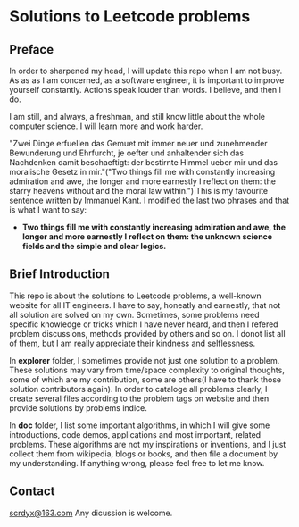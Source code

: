# Solutions to Leetcode problems

## Preface

In order to sharpened my head, I will update this repo when I am not busy.
As as as I am concerned, as a software engineer, it is important to improve yourself constantly. 
Actions speak louder than words. I believe, and then I do.

I am still, and always, a freshman, and still know little about the whole computer science. I will learn more and work harder.

"Zwei Dinge erfuellen das Gemuet mit immer neuer und zunehmender Bewunderung und Ehrfurcht, je oefter und anhaltender sich das Nachdenken damit beschaeftigt: der bestirnte Himmel ueber mir und das moralische Gesetz in mir."("Two things fill me with constantly increasing admiration and awe, the longer and more earnestly I reflect on them: the starry heavens without and the moral law within.") This is my favourite sentence written by Immanuel Kant. I modified the last two phrases and that is what I want to say:

- **Two things fill me with constantly increasing admiration and awe, the longer and more earnestly I reflect on them: the unknown science fields and the simple and clear logics.**

## Brief Introduction

This repo is about the solutions to Leetcode problems, a well-known website for all IT engineers.
I have to say, honeatly and earnestly, that not all solution are solved on my own. Sometimes, some problems need specific knowledge or tricks which I have never heard, and then I refered problem discussions, methods provided by others and so on. I donot list all of them, but I am really appreciate their kindness and selflessness.

In **explorer** folder, I sometimes provide not just one solution to a problem. These solutions may vary from time/space complexity to original thoughts, some of which are my contribution, some are others(I have to thank those solution contributors again). 
In order to cataloge all problems clearly, I create several files according to the problem tags on website and then provide solutions by problems indice.

In **doc** folder, I list some important algorithms, in which I will give some introductions, code demos, applications and most important, related problems. These algorithms are not my inspirations or inventions, and I just collect them from wikipedia, blogs or books, and then file a document by my understanding. If anything wrong, please feel free to let me know.

## Contact

scrdyx@163.com
Any dicussion is welcome.
